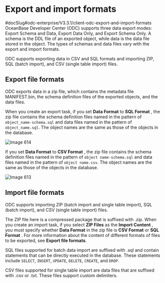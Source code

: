 Export and import formats 
==============================================
#docSlug#odc-enterprise/V3.3.1/client-odc-export-and-import-formats
OceanBase Developer Center (ODC) supports three data export modes: Export Schema and Data, Export Data Only, and Export Schema Only. A schema is the DDL file of an exported object, while data is the data file stored in the object. The types of schemas and data files vary with the export and import formats. 

ODC supports exporting data in CSV and SQL formats and importing ZIP, SQL (batch import), and CSV (single table import) files. 

Export file formats 
----------------------------------------

ODC exports data in a zip file, which contains the metadata file MANIFEST.bin, the schema definition files of the exported objects, and the data files. 

When you create an export task, if you set **Data Format** to **SQL Format** , the zip file contains the schema definition files named in the pattern of `object_name-schema.sql` and data files named in the pattern of `object_name.sql`. The object names are the same as those of the objects in the database.

![Image 614](https://help-static-aliyun-doc.aliyuncs.com/assets/img/en-US/5199620261/p270049.png)

If you set **Data Format** to **CSV Format** , the zip file contains the schema definition files named in the pattern of `object name-schema.sql` and data files named in the pattern of `object name.csv`. The object names are the same as those of the objects in the database.

![Image 613](https://help-static-aliyun-doc.aliyuncs.com/assets/img/en-US/5199620261/p270050.png)

Import file formats 
----------------------------------------

ODC supports importing ZIP (batch import and single table import), SQL (batch import), and CSV (single table import) files. 

The ZIP file here is a compressed package that is suffixed with .zip. When you create an import task, if you select **ZIP Files** as the **Import Content** , you must specify whether **Data Format** in the zip file is **CSV Format** or **SQL Format** . For more information about the content of different formats of files to be exported, see **Export file formats**. 

SQL files supported for batch data import are suffixed with .sql and contain statements that can be directly executed in the database. These statements include `SELECT`, `INSERT`, `UPDATE`, `DELETE`, `CREATE`, and `DROP`. 

CSV files supported for single table import are data files that are suffixed with .csv or .txt. These files support custom delimiters.
